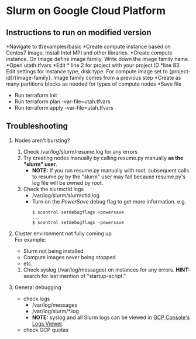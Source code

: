 # Slurm on Google Cloud Platform

## Instructions to run on modified version

*Navigate to tf/examples/basic
*Create compute instance based on Centos7 Image.  Install Intel MPI and other libraries.
*Create compute instance.  On Image define image family.  Write down the image family name.
*Open utath.tfvars
*Edit
	* line 2 for project with your project ID
	*line 83.  Edit settings for instance type, disk type. For compute image set to {project-id}/{image-family}.  Image family comes from a previous step
	*Create as many partitions blocks as needed for types of compute nodes
	*Save file
* Run terraform init
* Run terraform plan -var-file=utah.tfvars
* Run terraform apply -var-file=utah.tfvars




## Troubleshooting
1. Nodes aren't bursting?
   1. Check /var/log/slurm/resume.log for any errors
   2. Try creating nodes manually by calling resume.py manually **as the
      "slurm" user**.
      * **NOTE:** If you run resume.py manually with root, subsequent calls to
	resume.py by the "slurm" user may fail because resume.py's log file
	will be owned by root.
   3. Check the slurmctld logs
      * /var/log/slurm/slurmctld.log
      * Turn on the *PowerSave* debug flag to get more information.
        e.g.
        ```
        $ scontrol setdebugflags +powersave
        ...
        $ scontrol setdebugflags -powersave
        ```
2. Cluster environment not fully coming up  
   For example:
   * Slurm not being installed
   * Compute images never being stopped
   * etc.

   1. Check syslog (/var/log/messages) on instances for any errors. **HINT:**
      search for last mention of "startup-script."
3. General debugging
   * check logs
     * /var/log/messages
     * /var/log/slurm/*.log
     * **NOTE:** syslog and all Slurm logs can be viewed in [GCP Console's Logs Viewer](https://console.cloud.google.com/logs/viewer).
   * check GCP quotas
